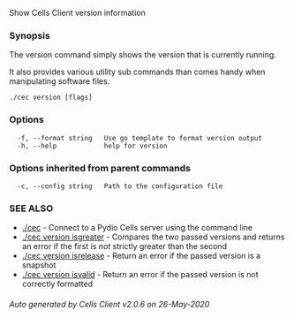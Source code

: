 Show Cells Client version information

### Synopsis


The version command simply shows the version that is currently running.

It also provides various utility sub commands than comes handy when manipulating software files. 


```
./cec version [flags]
```

### Options

```
  -f, --format string   Use go template to format version output
  -h, --help            help for version
```

### Options inherited from parent commands

```
  -c, --config string   Path to the configuration file
```

### SEE ALSO

* [./cec](./cec)	 - Connect to a Pydio Cells server using the command line
* [./cec version isgreater](./cec-version-isgreater)	 - Compares the two passed versions and returns an error if the first is *not* strictly greater than the second
* [./cec version isrelease](./cec-version-isrelease)	 - Return an error if the passed version is a snapshot
* [./cec version isvalid](./cec-version-isvalid)	 - Return an error if the passed version is not correctly formatted

###### Auto generated by Cells Client v2.0.6 on 26-May-2020
